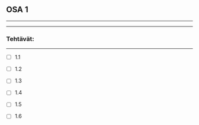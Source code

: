 ## OSA 1
****
****

### Tehtävät:
****

- [ ] 1.1 

- [ ] 1.2

- [ ] 1.3

- [ ] 1.4 

- [ ] 1.5 

- [ ] 1.6